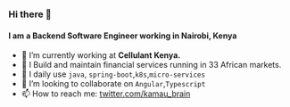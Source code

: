 ### Hi there 👋

#### I am a Backend Software Engineer working in Nairobi, Kenya

- 🔭 I’m currently working at **Cellulant Kenya.**
- 🔨 I Build and maintain financial services running in 33 African markets. 
- 🌱 I daily use `java`, `spring-boot`,`k8s`,`micro-services`  
- 👯 I’m looking to collaborate on `Angular`,`Typescript`
- 📫 How to reach me: [twitter.com/kamau_brain](https://twitter.com/kamau_brain)

